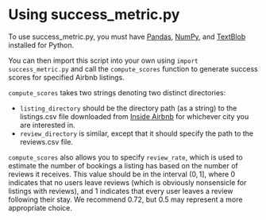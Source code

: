 # Using success_metric.py

To use success_metric.py, you must have [Pandas](https://pandas.pydata.org/), [NumPy](https://numpy.org/), and [TextBlob](https://textblob.readthedocs.io/en/dev/) installed for Python.

You can then import this script into your own using `import success_metric.py` and call the `compute_scores` function to generate success scores for specified Airbnb listings.

`compute_scores` takes two strings denoting two distinct directories:
- `listing_directory` should be the directory path (as a string) to the listings.csv file downloaded from [Inside Airbnb](http://insideairbnb.com/get-the-data/) for whichever city you are interested in.
- `review_directory` is similar, except that it should specify the path to the reviews.csv file.

`compute_scores` also allows you to specify `review_rate`, which is used to estimate the number of bookings a listing has based on the number of reviews it receives. This value should be in the interval $(0,1]$, where $0$ indicates that no users leave reviews (which is obviously nonsensicle for listings with reviews), and $1$ indicates that every user leaves a review following their stay. We recommend $0.72$, but $0.5$ may represent a more appropriate choice.
